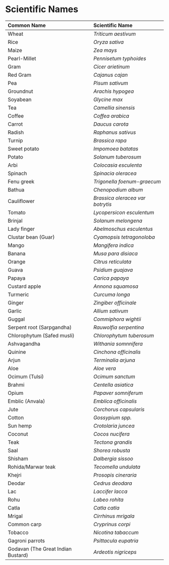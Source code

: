 # Scientific Names

| **Common Name** | **Scientific Name** |
| :--- | :--- |
| Wheat | _Triticum aestivum_ |
| Rice | _Oryza sativa_ |
| Maize | _Zea mays_ |
| Pearl-Millet | _Pennisetum typhoides_ |
| Gram | _Cicer arietinum_ |
| Red Gram | _Cajanus cajan_ |
| Pea | _Pisum sativum_ |
| Groundnut | _Arachis hypogea_ |
| Soyabean | _Glycine max_ |
| Tea | _Camellia sinensis_ |
| Coffee | _Coffea arabica_ |
| Carrot | _Daucus carota_ |
| Radish | _Raphanus sativus_ |
| Turnip | _Brassica rapa_ |
| Sweet potato | _Impomoea batatas_ |
| Potato | _Solanum tuberosum_ |
| Arbi | _Colocasia esculenta_ |
| Spinach | _Spinacia oleracea_ |
| Fenu greek | _Trigonella foenum-graecum_ |
| Bathua | _Chenopodium album_ |
| Cauliflower | _Brassica oleracea var botrytis_ |
| Tomato | _Lycopersicon esculentum_ |
| Brinjal | _Solanum melongena_ |
| Lady finger | _Abelmoschus esculentus_ |
| Clustar bean \(Guar\) | _Cyamopsis tetragonoloba_ |
| Mango | _Mangifera indica_ |
| Banana | _Musa para disiaca_ |
| Orange | _Citrus reticulata_ |
| Guava | _Psidium guajava_ |
| Papaya | _Carica papaya_ |
| Custard apple | _Annona squamosa_ |
| Turmeric | _Curcuma longa_ |
| Ginger | _Zingiber officinale_ |
| Garlic | _Allium sativum_ |
| Guggal | _Commiphora wightii_ |
| Serpent root \(Sarpgandha\) | _Rauwolfia serpentina_ |
| Chlorophytum \(Safed musli\) | _Chlorophytum tuberosum_ |
| Ashvagandha | _Withania somnnifera_ |
| Quinine | _Cinchona officinalis_ |
| Arjun | _Terminalia arjuna_ |
| Aloe | _Aloe vera_ |
| Ocimum \(Tulsi\) | _Ocimum sanctum_ |
| Brahmi | _Centella asiatica_ |
| Opium | _Papaver somniferum_ |
| Emblic \(Anvala\) | _Emblica officinalis_ |
| Jute | _Corchorus capsularis_ |
| Cotton | _Gossypium spp._ |
| Sun hemp | _Crotolaria juncea_ |
| Coconut | _Cocos nucifera_ |
| Teak | _Tectona grandis_ |
| Saal | _Shorea robusta_ |
| Shisham | _Dalbergia sissoo_ |
| Rohida/Marwar teak | _Tecomella undulata_ |
| Khejri | _Prosopis cineraria_ |
| Deodar | _Cedrus deodara_ |
| Lac | _Laccifer lacca_ |
| Rohu | _Labeo rohita_ |
| Catla | _Catla catla_ |
| Mrigal | _Cirrhinus mrigala_ |
| Common carp | _Cryprinus corpi_ |
| Tobacco | _Nicotina tabaccum_ |
| Gagroni parrots | _Psittacula eupatria_ |
| Godavan \(The Great Indian Bustard\) | _Ardeotis nigriceps_ |

